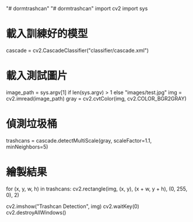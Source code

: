 "# dormtrashcan" 
"# dormtrashcan" 
import cv2
import sys

# 載入訓練好的模型
cascade = cv2.CascadeClassifier("classifier/cascade.xml")

# 載入測試圖片
image_path = sys.argv[1] if len(sys.argv) > 1 else "images/test.jpg"
img = cv2.imread(image_path)
gray = cv2.cvtColor(img, cv2.COLOR_BGR2GRAY)

# 偵測垃圾桶
trashcans = cascade.detectMultiScale(gray, scaleFactor=1.1, minNeighbors=5)

# 繪製結果
for (x, y, w, h) in trashcans:
    cv2.rectangle(img, (x, y), (x + w, y + h), (0, 255, 0), 2)

cv2.imshow("Trashcan Detection", img)
cv2.waitKey(0)
cv2.destroyAllWindows()
